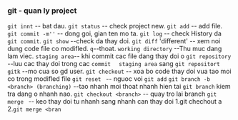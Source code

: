 ### git - quan ly project
`git innt` -- bat dau.
`git status` -- check project new.
`git add` -- add file.
`git commit -m''` -- dong goi, gian ten mo ta.
`git log` -- check History da `git commit`.
`git show` --check da thay doi.
`git diff` 'different' -- xem noi dung code file co modifled. 
`q`--thoat.
`working directory` --Thu muc dang lam viec.
`staging area`-- khi commit cac file dang thay doi o
`git repository` --luu cac thay doi trong cac `commit  ` `staging area` sang `git repositort`
`gitk` --mo cua so gd user.
`git checkout` -- xoa bo  code thay doi vua tao moi co trong modifled  file
`git reset ` -- nguoc voi  `git add`
`git branch -b <branch> (branching)` --tao nhanh moi thoat nhanh hien tai
`git branch` kiem tra dang o nhanh nao.
`git checkout <branch>` -- quay tro lai branch
`git merge ` -- keo thay doi tu nhanh sang nhanh can thay doi
1.git chechout a
2.`git merge <bran`